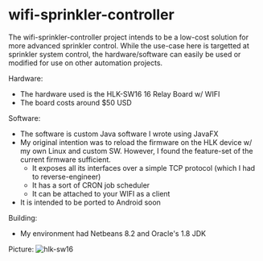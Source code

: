 # wifi-sprinkler-controller

The wifi-sprinkler-controller project intends to be a low-cost solution for more advanced sprinkler control. While the use-case here is targetted at sprinkler system control, the hardware/software can easily be used or modified for use on other automation projects.

Hardware:
  - The hardware used is the HLK-SW16 16 Relay Board w/ WIFI
  - The board costs around $50 USD

Software:
  - The software is custom Java software I wrote using JavaFX
  - My original intention was to reload the firmware on the HLK device w/ my own Linux and custom SW. However, I found the feature-set of the current firmware sufficient.
    - It exposes all its interfaces over a simple TCP protocol (which I had to reverse-engineer)
    - It has a sort of CRON job scheduler
    - It can be attached to your WIFI as a client
  - It is intended to be ported to Android soon

Building:
  - My environment had Netbeans 8.2 and Oracle's 1.8 JDK

Picture:
![hlk-sw16](https://user-images.githubusercontent.com/1266984/28492743-02ac2c20-6ec6-11e7-892e-768215ed45e5.JPG)


